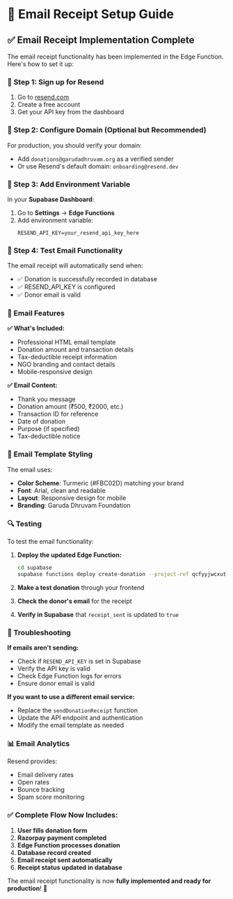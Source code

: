 # 📧 Email Receipt Setup Guide

## ✅ Email Receipt Implementation Complete

The email receipt functionality has been implemented in the Edge Function. Here's how to set it up:

### **🔧 Step 1: Sign up for Resend**

1. Go to [resend.com](https://resend.com)
2. Create a free account
3. Get your API key from the dashboard

### **🔧 Step 2: Configure Domain (Optional but Recommended)**

For production, you should verify your domain:
- Add `donations@garudadhruvam.org` as a verified sender
- Or use Resend's default domain: `onboarding@resend.dev`

### **🔧 Step 3: Add Environment Variable**

In your **Supabase Dashboard**:
1. Go to **Settings** → **Edge Functions**
2. Add environment variable:
   ```
   RESEND_API_KEY=your_resend_api_key_here
   ```

### **🔧 Step 4: Test Email Functionality**

The email receipt will automatically send when:
- ✅ Donation is successfully recorded in database
- ✅ RESEND_API_KEY is configured
- ✅ Donor email is valid

### **📧 Email Features**

**✅ What's Included:**
- Professional HTML email template
- Donation amount and transaction details
- Tax-deductible receipt information
- NGO branding and contact details
- Mobile-responsive design

**✅ Email Content:**
- Thank you message
- Donation amount (₹500, ₹2000, etc.)
- Transaction ID for reference
- Date of donation
- Purpose (if specified)
- Tax-deductible notice

### **🎨 Email Template Styling**

The email uses:
- **Color Scheme**: Turmeric (#FBC02D) matching your brand
- **Font**: Arial, clean and readable
- **Layout**: Responsive design for mobile
- **Branding**: Garuda Dhruvam Foundation

### **🔍 Testing**

To test the email functionality:

1. **Deploy the updated Edge Function:**
   ```bash
   cd supabase
   supabase functions deploy create-donation --project-ref qcfyyjwcxutxbljhgsbi
   ```

2. **Make a test donation** through your frontend

3. **Check the donor's email** for the receipt

4. **Verify in Supabase** that `receipt_sent` is updated to `true`

### **🚨 Troubleshooting**

**If emails aren't sending:**
- Check if `RESEND_API_KEY` is set in Supabase
- Verify the API key is valid
- Check Edge Function logs for errors
- Ensure donor email is valid

**If you want to use a different email service:**
- Replace the `sendDonationReceipt` function
- Update the API endpoint and authentication
- Modify the email template as needed

### **📊 Email Analytics**

Resend provides:
- Email delivery rates
- Open rates
- Bounce tracking
- Spam score monitoring

### **✅ Complete Flow Now Includes:**

1. **User fills donation form**
2. **Razorpay payment completed**
3. **Edge Function processes donation**
4. **Database record created**
5. **Email receipt sent automatically**
6. **Receipt status updated in database**

The email receipt functionality is now **fully implemented and ready for production**! 🎉 